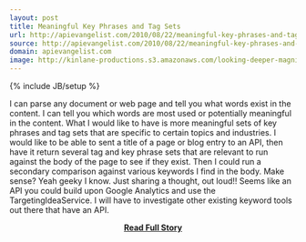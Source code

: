 ```yaml
---
layout: post
title: Meaningful Key Phrases and Tag Sets
url: http://apievangelist.com/2010/08/22/meaningful-key-phrases-and-tag-sets/
source: http://apievangelist.com/2010/08/22/meaningful-key-phrases-and-tag-sets/
domain: apievangelist.com
image: http://kinlane-productions.s3.amazonaws.com/looking-deeper-magnify.jpg
---
```

{% include JB/setup %}<p>I can parse any document or web page and tell you what words exist in the content. I can tell you which words are most used or potentially meaningful in the content.
What I would like to have is more meaningful sets of key phrases and tag sets that are specific to certain topics and industries.
I would like to be able to sent a title of a page or blog entry to an API, then have it return several tag and key phrase sets that are relevant to run against the body of the page to see if they exist.
Then I could run a secondary comparison against various keywords I find in the body.
Make sense? Yeah geeky I know. Just sharing a thought, out loud!!
Seems like an API you could build upon Google Analytics and use the TargetingIdeaService. I will have to investigate other existing keyword tools out there that have an API.
</p>
<center><p><a href="http://apievangelist.com/2010/08/22/meaningful-key-phrases-and-tag-sets/" style='padding:25px; font-sze:18px; font-weight: bold;'>Read Full Story</a></p></center>
